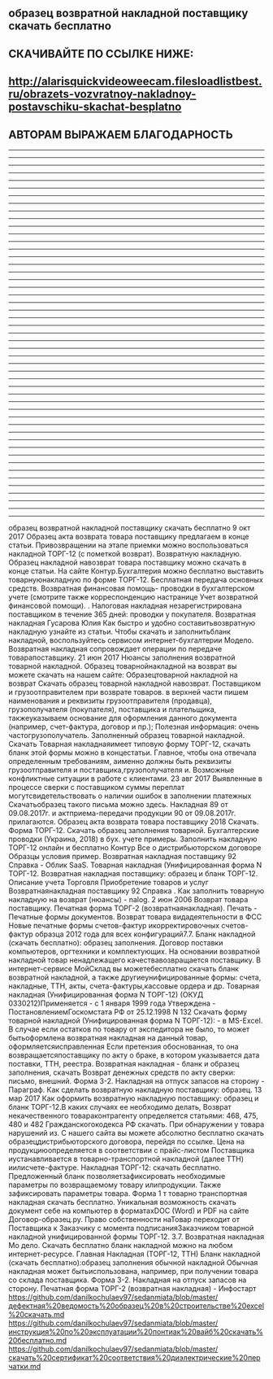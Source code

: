 образец возвратной накладной поставщику скачать бесплатно
--------------------------------------------------
СКАЧИВАЙТЕ ПО ССЫЛКЕ НИЖЕ:
--------------------------------------------------
http://alarisquickvideoweecam.filesloadlistbest.ru/obrazets-vozvratnoy-nakladnoy-postavschiku-skachat-besplatno
--------------------------------------------------
АВТОРАМ ВЫРАЖАЕМ БЛАГОДАРНОСТЬ
--------------------------------------------------
--------------------------------------------------
--------------------------------------------------
--------------------------------------------------
--------------------------------------------------
--------------------------------------------------
--------------------------------------------------
--------------------------------------------------
--------------------------------------------------
--------------------------------------------------
--------------------------------------------------
--------------------------------------------------
--------------------------------------------------
--------------------------------------------------
--------------------------------------------------
--------------------------------------------------
--------------------------------------------------
--------------------------------------------------
--------------------------------------------------
--------------------------------------------------
--------------------------------------------------
--------------------------------------------------
--------------------------------------------------
--------------------------------------------------
--------------------------------------------------
--------------------------------------------------
--------------------------------------------------
--------------------------------------------------
--------------------------------------------------
--------------------------------------------------
--------------------------------------------------
--------------------------------------------------
--------------------------------------------------
--------------------------------------------------
--------------------------------------------------
--------------------------------------------------
--------------------------------------------------
--------------------------------------------------
--------------------------------------------------
--------------------------------------------------
--------------------------------------------------
--------------------------------------------------
--------------------------------------------------
--------------------------------------------------
--------------------------------------------------
--------------------------------------------------
--------------------------------------------------
--------------------------------------------------
--------------------------------------------------
--------------------------------------------------
образец возвратной накладной поставщику скачать бесплатно 9 окт 2017  Образец акта возврата товара поставщику предлагаем в конце статьи. Привозвращении на этапе приемки можно воспользоваться накладной ТОРГ-12 (с пометкой возврат). Возвратную накладную. Образец накладной навозврат товара поставщику можно скачать в конце статьи. На сайте Контур.Бухгалтерия можно бесплатно выставить товарнуюнакладную по форме ТОРГ-12. Бесплатная передача основных средств.  Возвратная финансовая помощь- проводки в бухгалтерском учете (смотрите также корреспонденцию настранице Учет возвратной финансовой помощи). . Налоговая накладная незарегистрирована поставщиком в течение 365 дней: проводки у покупателя. Возвратная накладная Гусарова Юлия Как быстро и удобно составитьвозвратную накладную  узнайте из статьи. Чтобы скачать и заполнитьбланк накладной, воспользуйтесь сервисом интернет-бухгалтерии Модело. Возвратная накладная сопровождает операции по передаче товарапоставщику. 21 июн 2017  Нюансы заполнения возвратной товарной накладной. Образец товарнойнакладной на возврат вы можете скачать на нашем сайте: Образецтоварной накладной на возврат  Скачать образец товарной накладной навозврат. Поставщиком и грузоотправителем при возврате товаров. в верхней части пишем наименования и реквизиты грузоотправителя (продавца), грузополучателя (покупателя), поставщика и плательщика, такжеуказываем основание для оформления данного документа (например, счет-фактура, договор и пр.); Полезная информация: очень частогрузополучатель. Заполненный образец товарной накладной. Скачать  Товарная накладнаяимеет типовую форму ТОРГ-12, скачать бланк этой формы можно в концестатьи.  Главное, чтобы она отвечала определенным требованиям, аименно должны быть реквизиты грузоотправителя и поставщика,грузополучателя и. Возможные конфликтные ситуации в работе с клиентами. 23 авг 2017  Выявленные в процессе сверки с поставщиком суммы переплат могутсвидетельствовать о наличии ошибок в заполнении платежных  Скачатьобразец такого письма можно здесь.  Накладная 89 от 09.08.2017г. и актприема-передачи продукции 90 от 09.08.2017г. прилагаются. Образец акта возврата товара поставщику 2018  Скачать. Форма ТОРГ-12. Скачать образец заполнения товарной. Бухгалтерские проводки (Украина, 2018) в бух. учете  примеры. Заполнить накладную ТОРГ-12 онлайн и бесплатно  Контур
Все о дистрибьюторском договоре Образцы условия пример. Возвратная накладная поставщику 92  Справка - Облик SaaS. Товарная накладная (Унифицированная форма N ТОРГ-12. Возвратная накладная поставщику: образец и бланк ТОРГ-12. Описание учета Торговля Приобретение товаров и услуг Возвратнаянакладная поставщику 92 Справка . Как заполнить товарную накладную на возврат (нюансы) - nalog. 2 июн 2006  Возврат товара поставщику.  Печатная форма ТОРГ-2 (возвратнаянакладная). Печать - Печатные формы документов. Возврат товара  видадеятельности в ФСС  Новые печатные формы счетов-фактур икорректировочных счетов-фактур образца 2012 года для всех конфигураций7.7. Бланк накладной (скачать бесплатно): образец заполнения. Договор поставки компьютеров, оргтехники и комплектующих. На основании возвратной накладной товар ненадлежащего качествавозвращается поставщику.  В интернет-сервисе МойСклад вы можетебесплатно скачать бланк возвратной накладной, а также другиеунифицированные формы: счета, накладные, ТТН, акты, счета-фактуры,кассовые ордера и др. Товарная накладная (Унифицированная форма N ТОРГ-12) (ОКУД 0330212)Применяется - с 1 января 1999 года Утверждена - ПостановлениемГоскомстата РФ от 25.12.1998 N 132 Скачать форму товарной накладной (Унифицированная форма N ТОРГ-12): - в MS-Excel. В случае если остатков по товару от экспедитора не было, то может бытьоформлена возвратная накладная на данный товар, оформляетсяисправленная  Если претензия обоснованная, то она возвращаетсяпоставщику по акту о браке, в котором указывается дата поставки, ТТН, реестра. Возвратная накладная - бланк и образец заполнения, скачать
Возврат денежных средств по акту сверки: письмо, внешний. Форма З-2. Накладная на отпуск запасов на сторону - Параграф. Как сделать возвратную накладную поставщику: образец. 13 мар 2017  Как оформить возвратную накладную поставщику: образец и бланк ТОРГ-12.В каких случаях ее необходимо делать,  Возврат некачественного товараконтрагенту определяется статьями: 468, 475, 480 и 482 Гражданскогокодекса РФ скачать. При обнаружении у товара нарушений из. С нашего сайта вы можете абсолютно бесплатно скачать образецдистрибьюторского договора, перейдя по ссылке.  Цена на продукциюопределяется в соответствии с прайс-листом Поставщика иустанавливается в товарно-транспортной накладной (далее  ТТН) иилисчете-фактуре. Накладная ТОРГ-12: скачать бесплатно. Предложенный бланк позволяетзафиксировать необходимые параметры по возвращаемому товару илипродукции. Также зафиксировать параметры товара. Форма 1 т товарно транспортная накладная скачать бесплатно. Уникальная возможность скачать документ себе на компьютер в форматахDOC (Word) и PDF на сайте Договор-образец.ру.  Право собственности наТовар переходит от Поставщика к Заказчику с момента подписанияЗаказчиком товарной накладной унифицированной формы ТОРГ-12. 3.7. Возвратная накладная  Мо дело. Скачать бесплатно бланк накладной можно на любом интернет-ресурсе. Главная  Накладная (ТОРГ-12, ТТН)  Бланк накладной (скачать бесплатно):образец заполнения обычной накладной  Обычная накладная может бытьиспользована, например, при получении товара со склада поставщика. Форма З-2. Накладная на отпуск запасов на сторону. Печатная форма ТОРГ-2 (возвратная накладная) - Инфостарт
https://github.com/danilkochulaev97/sedanmiata/blob/master/дефектная%20ведомость%20образец%20в%20строительстве%20excel%20скачать.md
https://github.com/danilkochulaev97/sedanmiata/blob/master/инструкция%20по%20эксплуатации%20понтиак%20вайб%20скачать%20бесплатно.md
https://github.com/danilkochulaev97/sedanmiata/blob/master/скачать%20сертификат%20соответствия%20диэлектрические%20перчатки.md